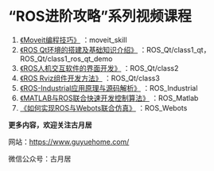 # “ROS进阶攻略”系列视频课程

1. [《Moveit编程技巧》](https://class.guyuehome.com/detail/p_5e99807f9ac65_rWrEfAGO/6) ：moveit_skill
2. [《ROS Qt环境的搭建及基础知识介绍》](https://class.guyuehome.com/detail/p_5eba414d58533_Uh4XTbPi/6) ：ROS_Qt/class1_qt，ROS_Qt/class1_ros_qt_demo
3. [《ROS人机交互软件的界面开发》](https://class.guyuehome.com/detail/p_5ec490a8d7bd7_b7ucPqUs/6) ：ROS_Qt/class2
4. [《ROS Rviz组件开发方法》](https://class.guyuehome.com/detail/p_5edf2d27a1942_foy4nqci/6) ：ROS_Qt/class3
5. [《ROS-Industrial应用原理与源码解析》](https://class.guyuehome.com/detail/p_5ecccbfc64888_kwlvlzPK/6) ：ROS_Industrial
6. [《MATLAB与ROS联合快速开发控制算法》](https://class.guyuehome.com/detail/p_5f39e38fe4b0dd4d97492948/6) ：ROS_Matlab
7. [《如何实现ROS与Webots联合仿真》](https://class.guyuehome.com) ：ROS_Webots



**更多内容，欢迎关注古月居**

网站：https://www.guyuehome.com/

微信公众号：古月居